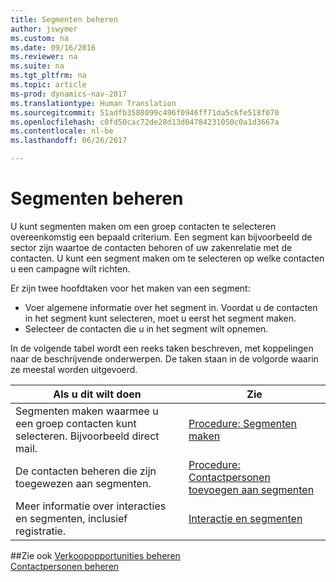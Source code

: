 ```yaml
---
title: Segmenten beheren
author: jswymer
ms.custom: na
ms.date: 09/16/2016
ms.reviewer: na
ms.suite: na
ms.tgt_pltfrm: na
ms.topic: article
ms-prod: dynamics-nav-2017
ms.translationtype: Human Translation
ms.sourcegitcommit: 51adfb3588099c496f0946ff71da5c6fe518f070
ms.openlocfilehash: c0fd50cac72de28d13d04784231050c0a1d3667a
ms.contentlocale: nl-be
ms.lasthandoff: 06/26/2017

---
```

# <a name="manage-segments"></a>Segmenten beheren
U kunt segmenten maken om een groep contacten te selecteren overeenkomstig een bepaald criterium. Een segment kan bijvoorbeeld de sector zijn waartoe de contacten behoren of uw zakenrelatie met de contacten. U kunt een segment maken om te selecteren op welke contacten u een campagne wilt richten.

Er zijn twee hoofdtaken voor het maken van een segment:

* Voer algemene informatie over het segment in. Voordat u de contacten in het segment kunt selecteren, moet u eerst het segment maken.
* Selecteer de contacten die u in het segment wilt opnemen.

In de volgende tabel wordt een reeks taken beschreven, met koppelingen naar de beschrijvende onderwerpen. De taken staan in de volgorde waarin ze meestal worden uitgevoerd.

|Als u dit wilt doen |Zie |
|---|----|
|Segmenten maken waarmee u een groep contacten kunt selecteren. Bijvoorbeeld direct mail.|[Procedure: Segmenten maken](marketing-how-create-segment.md)|
|De contacten beheren die zijn toegewezen aan segmenten.|[Procedure: Contactpersonen toevoegen aan segmenten](marketing-add-contact-segment.md)|
|Meer informatie over interacties en segmenten, inclusief registratie.|[Interactie en segmenten](marketing-interaction-segments.md)|

##<a name="see-also"></a>Zie ook
[Verkoopopportunities beheren](marketing-manage-sales-opportunities.md)  
[Contactpersonen beheren](marketing-contacts.md)

